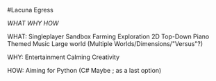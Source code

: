 #Lacuna Egress

*WHAT WHY HOW*


WHAT:
Singleplayer
Sandbox
Farming
Exploration
2D
Top-Down
Piano Themed Music
Large world (Multiple Worlds/Dimensions/"Versus"?)


WHY:
Entertainment
Calming
Creativity

HOW:
Aiming for Python (C# Maybe ; as a last option)